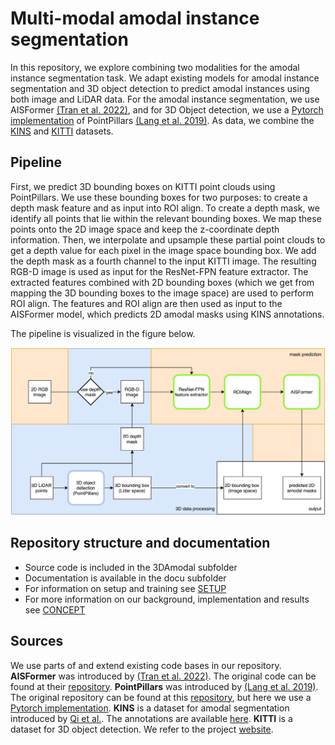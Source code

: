 # Multi-modal amodal instance segmentation

In this repository, we explore combining two modalities for the amodal instance segmentation task. We adapt existing models for amodal instance segmentation and 3D object detection to predict amodal instances using both image and LiDAR data. For the amodal instance segmentation, we use AISFormer [(Tran et al. 2022)](https://arxiv.org/pdf/2210.06323v3.pdf), and for 3D Object detection, we use a [Pytorch implementation](https://github.com/zhulf0804/PointPillars) of PointPillars [(Lang et al. 2019)](https://arxiv.org/pdf/1812.05784.pdf). As data, we combine the [KINS](https://github.com/qqlu/Amodal-Instance-Segmentation-through-KINS-Dataset) and [KITTI](https://www.cvlibs.net/datasets/kitti/) datasets. 

## Pipeline

First, we predict 3D bounding boxes on KITTI point clouds using PointPillars. We use these bounding boxes for two purposes: to create a depth mask feature and as input into ROI align. 
To create a depth mask, we identify all points that lie within the relevant bounding boxes. We map these points onto the 2D image space and keep the z-coordinate depth information. Then, we interpolate and upsample these partial point clouds to get a depth value for each pixel in the image space bounding box.
We add the depth mask as a fourth channel to the input KITTI image. The resulting RGB-D image is used as input for the ResNet-FPN feature extractor.
The extracted features combined with 2D bounding boxes (which we get from mapping the 3D bounding boxes to the image space) are used to perform ROI align.
The features and ROI align are then used as input to the AISFormer model, which predicts 2D amodal masks using KINS annotations.

The pipeline is visualized in the figure below.

![Visualisation of our model's pipeline](docu/img/3damodalstructure.png "Visualisation of our model's pipeline")

## Repository structure and documentation

- Source code is included in the 3DAmodal subfolder
- Documentation is available in the docu subfolder
- For information on setup and training see [SETUP](docu/SETUP.md)
- For more information on our background, implementation and results see [CONCEPT](docu/CONCEPT.md)

## Sources
We use parts of and extend existing code bases in our repository.
**AISFormer** was introduced by [(Tran et al. 2022)](https://arxiv.org/pdf/2210.06323v3.pdf). The original code can be found at their [repository](https://github.com/UARK-AICV/AISFormer?tab=readme-ov-file#citation).
**PointPillars** was introduced by [(Lang et al. 2019)](https://arxiv.org/pdf/1812.05784.pdf). The original repository can be found at this [repository](https://github.com/nutonomy/second.pytorch), but here we use a [Pytorch implementation](https://github.com/zhulf0804/PointPillars).
**KINS** is a dataset for amodal segmentation introduced by [Qi et al.](https://ieeexplore.ieee.org/document/8954364). The annotations are available [here](https://github.com/qqlu/Amodal-Instance-Segmentation-through-KINS-Dataset).
**KITTI** is a dataset for 3D object detection. We refer to the project [website](https://www.cvlibs.net/datasets/kitti/).

